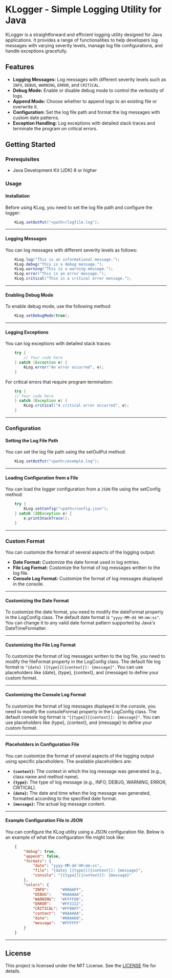 # KLogger - Simple Logging Utility for Java

KLogger is a straightforward and efficient logging utility designed for Java applications. It provides a range of functionalities to help developers log messages with varying severity levels, manage log file configurations, and handle exceptions gracefully.

## Features
- **Logging Messages:** Log messages with different severity levels such as `INFO`, `DEBUG`, `WARNING`, `ERROR`, and `CRITICAL`.
- **Debug Mode:** Enable or disable debug mode to control the verbosity of logs.
- **Append Mode:** Choose whether to append logs to an existing file or overwrite it.
- **Configuration:** Set the log file path and format the log messages with custom date patterns.
- **Exception Handling:** Log exceptions with detailed stack traces and terminate the program on critical errors.

## Getting Started

### Prerequisites
- Java Development Kit (JDK) 8 or higher

### Usage

#### Installation
Before using KLog, you need to set the log file path and configure the logger:

```java
    KLog.setOutPut("<path>/logfile.log");
```

---

#### Logging Messages
You can log messages with different severity levels as follows:

```java
    KLog.log("This is an informational message.");
    KLog.debug("This is a debug message.");
    KLog.warning("This is a warning message.");
    KLog.error("This is an error message.");
    KLog.critical("This is a critical error message.");
```

---

#### Enabling Debug Mode
To enable debug mode, use the following method:

```java
    KLog.setDebugMode(true);
```

---

#### Logging Exceptions
You can log exceptions with detailed stack traces:

```java
    try {
        // Your code here
    } catch (Exception e) {
        KLog.error("An error occurred", e);
    }
```

For critical errors that require program termination:

```java
    try {
    // Your code here
    } catch (Exception e) {
        KLog.critical("A critical error occurred", e);
    }
```

---

### Configuration

#### Setting the Log File Path
You can set the log file path using the setOutPut method:

```java
    KLog.setOutPut("<path>/exemple.log");
```

---

#### Loading Configuration from a File
You can load the logger configuration from a `JSON` file using the setConfig method:

```java
    try {
        KLog.setConfig("<path>/config.json");
    } catch (IOException e) {
        e.printStackTrace();
    }
```

---

### Custom Format
You can customize the format of several aspects of the logging output:

- **Date Format:** Customize the date format used in log entries.
- **File Log Format:** Customize the format of log messages written to the log file.
- **Console Log Format:** Customize the format of log messages displayed in the console.

---

#### Customizing the Date Format
To customize the date format, you need to modify the dateFormat property in the LogConfig class. The default date format is `"yyyy-MM-dd HH:mm:ss"`. You can change it to any valid date format pattern supported by Java's DateTimeFormatter.

---

#### Customizing the File Log Format
To customize the format of log messages written to the log file, you need to modify the fileFormat property in the LogConfig class. The default file log format is `"{date} [{type}][{context}]: {message}"`. You can use placeholders like {date}, {type}, {context}, and {message} to define your custom format.

---

#### Customizing the Console Log Format
To customize the format of log messages displayed in the console, you need to modify the consoleFormat property in the LogConfig class. The default console log format is `"[{type}][{context}]: {message}"`. You can use placeholders like {type}, {context}, and {message} to define your custom format.

---

#### Placeholders in Configuration File
You can customize the format of several aspects of the logging output using specific placeholders. The available placeholders are:

- **`{context}`:** The context in which the log message was generated (e.g., class name and method name).
- **`{type}`:** The type of log message (e.g., INFO, DEBUG, WARNING, ERROR, CRITICAL).
- **`{date}`:** The date and time when the log message was generated, formatted according to the specified date format.
- **`{message}`:** The actual log message content.

---

#### Example Configuration File in JSON
You can configure the KLog utility using a JSON configuration file. Below is an example of what the configuration file might look like:

```json
    {
        "debug": true,
        "append": false,
        "formats": {
            "date": "yyyy-MM-dd HH:mm:ss",
            "file": "{date} [{type}][{context}]: {message}",
            "console": "[{type}][{context}]: {message}"
        },
        "colors": {
            "INFO":     "#00AAFF",
            "DEBUG":    "#AAAAAA",
            "WARNING":  "#FFFF00",
            "ERROR":    "#FF2222",
            "CRITICAL": "#FF00FF",
            "context":  "#AAAAAA",
            "date":     "#00AA00",
            "message":  "#FFFFFF"
        }
    }
```

---

## License

This project is licensed under the MIT License. See the [LICENSE](LICENSE) file for details.